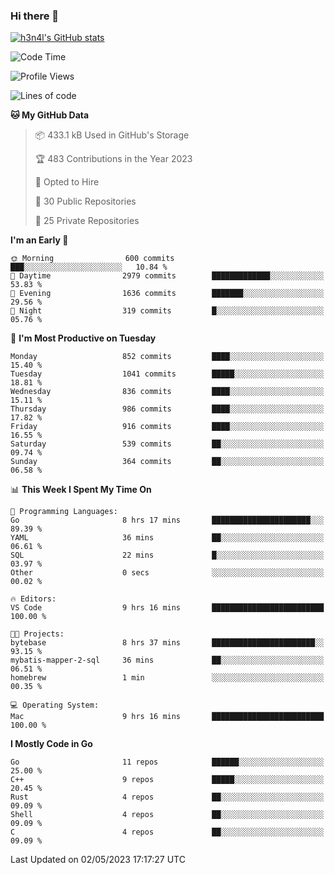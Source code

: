 ### Hi there 👋

[![h3n4l's GitHub stats](https://github-readme-stats.vercel.app/api?username=h3n4l&count_private=true&show_icons=true&theme=radical)](https://github.com/h3n4l/github-readme-stats)

<!--START_SECTION:waka-->
![Code Time](http://img.shields.io/badge/Code%20Time-1%2C192%20hrs%207%20mins-blue)

![Profile Views](http://img.shields.io/badge/Profile%20Views-4-blue)

![Lines of code](https://img.shields.io/badge/From%20Hello%20World%20I%27ve%20Written-2.9%20million%20lines%20of%20code-blue)

**🐱 My GitHub Data** 

> 📦 433.1 kB Used in GitHub's Storage 
 > 
> 🏆 483 Contributions in the Year 2023
 > 
> 💼 Opted to Hire
 > 
> 📜 30 Public Repositories 
 > 
> 🔑 25 Private Repositories 
 > 
**I'm an Early 🐤** 

```text
🌞 Morning                600 commits         ███░░░░░░░░░░░░░░░░░░░░░░   10.84 % 
🌆 Daytime                2979 commits        █████████████░░░░░░░░░░░░   53.83 % 
🌃 Evening                1636 commits        ███████░░░░░░░░░░░░░░░░░░   29.56 % 
🌙 Night                  319 commits         █░░░░░░░░░░░░░░░░░░░░░░░░   05.76 % 
```
📅 **I'm Most Productive on Tuesday** 

```text
Monday                   852 commits         ████░░░░░░░░░░░░░░░░░░░░░   15.40 % 
Tuesday                  1041 commits        █████░░░░░░░░░░░░░░░░░░░░   18.81 % 
Wednesday                836 commits         ████░░░░░░░░░░░░░░░░░░░░░   15.11 % 
Thursday                 986 commits         ████░░░░░░░░░░░░░░░░░░░░░   17.82 % 
Friday                   916 commits         ████░░░░░░░░░░░░░░░░░░░░░   16.55 % 
Saturday                 539 commits         ██░░░░░░░░░░░░░░░░░░░░░░░   09.74 % 
Sunday                   364 commits         ██░░░░░░░░░░░░░░░░░░░░░░░   06.58 % 
```


📊 **This Week I Spent My Time On** 

```text
💬 Programming Languages: 
Go                       8 hrs 17 mins       ██████████████████████░░░   89.39 % 
YAML                     36 mins             ██░░░░░░░░░░░░░░░░░░░░░░░   06.61 % 
SQL                      22 mins             █░░░░░░░░░░░░░░░░░░░░░░░░   03.97 % 
Other                    0 secs              ░░░░░░░░░░░░░░░░░░░░░░░░░   00.02 % 

🔥 Editors: 
VS Code                  9 hrs 16 mins       █████████████████████████   100.00 % 

🐱‍💻 Projects: 
bytebase                 8 hrs 37 mins       ███████████████████████░░   93.15 % 
mybatis-mapper-2-sql     36 mins             ██░░░░░░░░░░░░░░░░░░░░░░░   06.51 % 
homebrew                 1 min               ░░░░░░░░░░░░░░░░░░░░░░░░░   00.35 % 

💻 Operating System: 
Mac                      9 hrs 16 mins       █████████████████████████   100.00 % 
```

**I Mostly Code in Go** 

```text
Go                       11 repos            ██████░░░░░░░░░░░░░░░░░░░   25.00 % 
C++                      9 repos             █████░░░░░░░░░░░░░░░░░░░░   20.45 % 
Rust                     4 repos             ██░░░░░░░░░░░░░░░░░░░░░░░   09.09 % 
Shell                    4 repos             ██░░░░░░░░░░░░░░░░░░░░░░░   09.09 % 
C                        4 repos             ██░░░░░░░░░░░░░░░░░░░░░░░   09.09 % 
```




 Last Updated on 02/05/2023 17:17:27 UTC
<!--END_SECTION:waka-->

